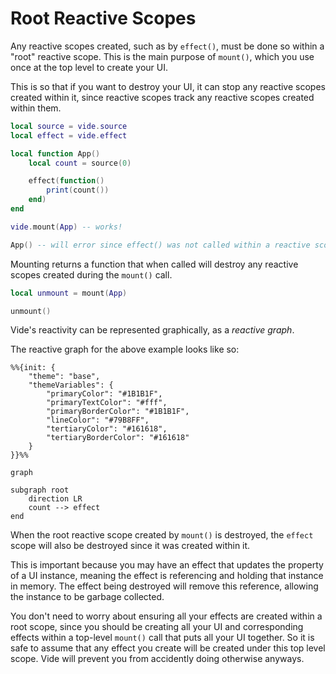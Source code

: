 # Root Reactive Scopes

Any reactive scopes created, such as by `effect()`, must be done so within a
"root" reactive scope. This is the main purpose of `mount()`, which you use
once at the top level to create your UI.

This is so that if you want to destroy your UI, it can stop any reactive scopes
created within it, since reactive scopes track any reactive scopes created
within them.

```lua
local source = vide.source
local effect = vide.effect

local function App()
    local count = source(0)

    effect(function()
        print(count())
    end)
end

vide.mount(App) -- works!

App() -- will error since effect() was not called within a reactive scope
```

Mounting returns a function that when called will destroy any reactive scopes
created during the `mount()` call.

```lua
local unmount = mount(App)

unmount()
```

Vide's reactivity can be represented graphically, as a *reactive graph*.

The reactive graph for the above example looks like so:

```mermaid
%%{init: {
    "theme": "base",
    "themeVariables": {
        "primaryColor": "#1B1B1F",
        "primaryTextColor": "#fff",
        "primaryBorderColor": "#1B1B1F",
        "lineColor": "#79B8FF",
        "tertiaryColor": "#161618",
        "tertiaryBorderColor": "#161618"
    }
}}%%

graph

subgraph root
    direction LR
    count --> effect
end
```

When the root reactive scope created by `mount()` is destroyed, the `effect`
scope will also be destroyed since it was created within it.

This is important because you may have an effect that updates the property of a
UI instance, meaning the effect is referencing and holding that instance in
memory. The effect being destroyed will remove this reference, allowing the
instance to be garbage collected.

You don't need to worry about ensuring all your effects are created within a
root scope, since you should be creating all your UI and corresponding effects
within a top-level `mount()` call that puts all your UI together. So it is safe
to assume that any effect you create will be created under this top level scope.
Vide will prevent you from accidently doing otherwise anyways.
